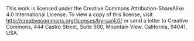 This work is licensed under the Creative Commons Attribution-ShareAlike 4.0 International License.
To view a copy of this license, visit http://creativecommons.org/licenses/by-sa/4.0/ or send a
letter to Creative Commons, 444 Castro Street, Suite 900, Mountain View, California, 94041, USA.

